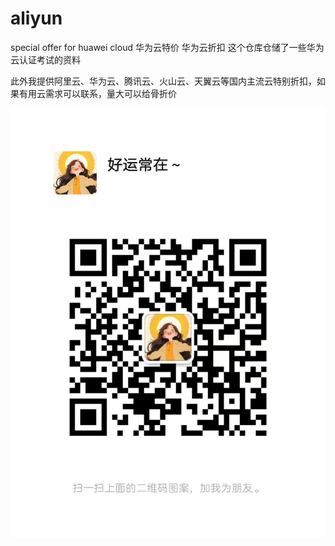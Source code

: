 # aliyun
special offer for huawei cloud  华为云特价 华为云折扣
这个仓库仓储了一些华为云认证考试的资料


此外我提供阿里云、华为云、腾讯云、火山云、天翼云等国内主流云特别折扣，如果有用云需求可以联系，量大可以给骨折价


![alt text](https://github.com/specialprice/huaweicloud/blob/main/QRcode.jpg)
